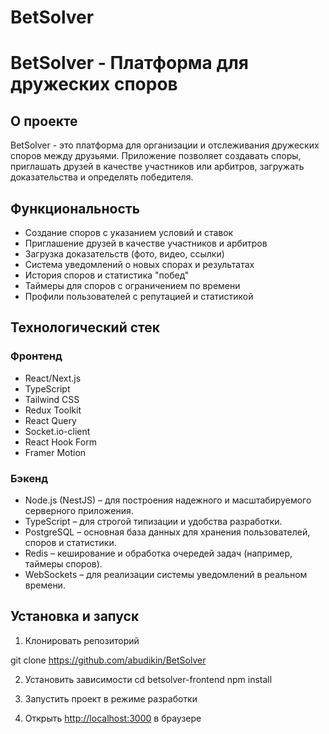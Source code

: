 # BetSolver

# BetSolver - Платформа для дружеских споров

## О проекте

BetSolver - это платформа для организации и отслеживания дружеских споров между друзьями. Приложение позволяет создавать споры, приглашать друзей в качестве участников или арбитров, загружать доказательства и определять победителя.

## Функциональность

- Создание споров с указанием условий и ставок
- Приглашение друзей в качестве участников и арбитров
- Загрузка доказательств (фото, видео, ссылки)
- Система уведомлений о новых спорах и результатах
- История споров и статистика "побед"
- Таймеры для споров с ограничением по времени
- Профили пользователей с репутацией и статистикой

## Технологический стек

### Фронтенд
- React/Next.js
- TypeScript
- Tailwind CSS
- Redux Toolkit
- React Query
- Socket.io-client
- React Hook Form
- Framer Motion

### Бэкенд
- Node.js (NestJS) – для построения надежного и масштабируемого серверного приложения.
- TypeScript – для строгой типизации и удобства разработки.
- PostgreSQL – основная база данных для хранения пользователей, споров и статистики.
- Redis – кеширование и обработка очередей задач (например, таймеры споров).
- WebSockets – для реализации системы уведомлений в реальном времени.

## Установка и запуск

1. Клонировать репозиторий

git clone https://github.com/abudikin/BetSolver

2. Установить зависимости
cd betsolver-frontend
npm install

3. Запустить проект в режиме разработки

4. Открыть [http://localhost:3000](http://localhost:3000) в браузере



